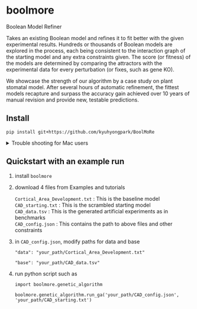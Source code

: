 # boolmore
Boolean Model Refiner

Takes an existing Boolean model and refines it to fit better with the given experimental results. Hundreds or thousands of Boolean models are explored in the process, each being consistent to the interaction graph of the starting model and any extra constraints given. The score (or fitness) of the models are determined by comparing the attractors with the experimental data for every perturbation (or fixes, such as gene KO).

We showcase the strength of our algorithm by a case study on plant stomatal model. After several hours of automatic refinement, the fittest models recapture and surpass the accuracy gain achieved over 10 years of manual revision and provide new, testable predictions.

## Install
```
pip install git+https://github.com/kyuhyongpark/BoolMoRe
```
<details>
   <summary>Trouble shooting for Mac users</summary>
   <br>
   Installation of boolmore automatically installs PyBoolNet.<br>
   For Mac Users, PyBoolNet may not properly install gringo, one of PyBoolNet's requisites.<br>
   <br>
   If the below example does not run properly,<br>
   ones on a mac should use homebrew to install 

   ```
   brew install clingo
   ```

   then one may need to overwrite the libraries for pyboolnet to work. For example,

   ```
   ln -s /usr/local/bin/gringo /Users/.../python3.11/site-packages/pyboolnet/binaries/gringo-4.4.0/gringo_mac64
   ```
   Here /usr/local/bin/gringo is where the new gringo is installed.<br>
   .../pyboolnet/binaries/gringo-4.4.0/gringo_mac64 is where the PyBoolNet looks for gringo.<br>
</details>

## Quickstart with an example run

1. install `boolmore`
2. download 4 files from Examples and tutorials

   `Cortical_Area_Development.txt` : This is the baseline model  
   `CAD_starting.txt` : This is the scrambled starting model  
   `CAD_data.tsv` : This is the generated artificial experiments as in benchmarks  
   `CAD_config.json` : This contains the path to above files and other constraints
       
4. in `CAD_config.json`, modify paths for data and base

   ```
   "data": "your_path/Cortical_Area_Development.txt"
   
   "base": "your_path/CAD_data.tsv"
   ```

5. run python script such as

   ```
   import boolmore.genetic_algorithm

   boolmore.genetic_algorithm.run_ga('your_path/CAD_config.json', 'your_path/CAD_starting.txt')
   ```

